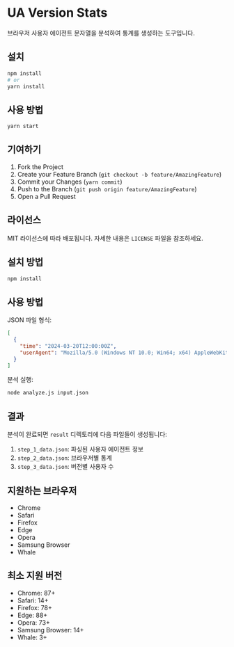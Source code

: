 # UA Version Stats

브라우저 사용자 에이전트 문자열을 분석하여 통계를 생성하는 도구입니다.

## 설치

```bash
npm install
# or
yarn install
```

## 사용 방법

```bash
yarn start
```

## 기여하기

1. Fork the Project
2. Create your Feature Branch (`git checkout -b feature/AmazingFeature`)
3. Commit your Changes (`yarn commit`)
4. Push to the Branch (`git push origin feature/AmazingFeature`)
5. Open a Pull Request

## 라이선스

MIT 라이선스에 따라 배포됩니다. 자세한 내용은 `LICENSE` 파일을 참조하세요.

## 설치 방법

```bash
npm install
```

## 사용 방법

JSON 파일 형식:

```json
[
  {
    "time": "2024-03-20T12:00:00Z",
    "userAgent": "Mozilla/5.0 (Windows NT 10.0; Win64; x64) AppleWebKit/537.36 (KHTML, like Gecko) Chrome/122.0.0.0 Safari/537.36"
  }
]
```

분석 실행:

```bash
node analyze.js input.json
```

## 결과

분석이 완료되면 `result` 디렉토리에 다음 파일들이 생성됩니다:

1. `step_1_data.json`: 파싱된 사용자 에이전트 정보
2. `step_2_data.json`: 브라우저별 통계
3. `step_3_data.json`: 버전별 사용자 수

## 지원하는 브라우저

- Chrome
- Safari
- Firefox
- Edge
- Opera
- Samsung Browser
- Whale

## 최소 지원 버전

- Chrome: 87+
- Safari: 14+
- Firefox: 78+
- Edge: 88+
- Opera: 73+
- Samsung Browser: 14+
- Whale: 3+
